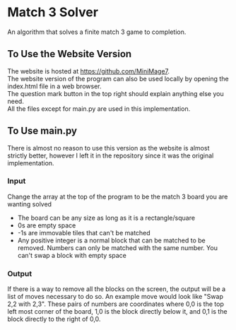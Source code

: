 # Match 3 Solver
An algorithm that solves a finite match 3 game to completion.

## To Use the Website Version

The website is hosted at https://github.com/MiniMage7.  
The website version of the program can also be used locally by opening the index.html file in a web browser.  
The question mark button in the top right should explain anything else you need.  
All the files except for main.py are used in this implementation.

## To Use main.py

There is almost no reason to use this version as the website is almost strictly better, however I left it in the repository since it was the original implementation.

### Input
Change the array at the top of the program to be the match 3 board you are wanting solved

+ The board can be any size as long as it is a rectangle/square  
+ 0s are empty space  
+ -1s are immovable tiles that can't be matched  
+ Any positive integer is a normal block that can be matched to be removed. Numbers can only be matched with the same number. You can't swap a block with empty space  

### Output
If there is a way to remove all the blocks on the screen, the output will be a list of moves necessary to do so. An example move would look like "Swap 2,2 with 2,3". These pairs of numbers are coordinates where 0,0 is the top left most corner of the board, 1,0 is the block directly below it, and 0,1 is the block directly to the right of 0,0.